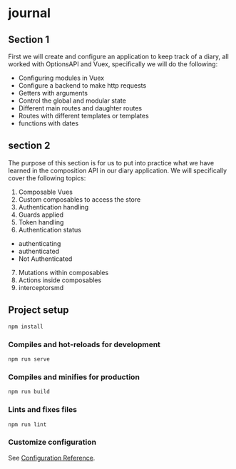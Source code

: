 # journal

## Section 1

First we will create and configure an application to keep track of a diary, all worked with OptionsAPI and Vuex, specifically we will do the following:

- Configuring modules in Vuex
- Configure a backend to make http requests
- Getters with arguments
- Control the global and modular state
- Different main routes and daughter routes
- Routes with different templates or templates
- functions with dates

## section 2
The purpose of this section is for us to put into practice what we have learned in the composition API in our diary application. We will specifically cover the following topics:

1. Composable Vues
2. Custom composables to access the store
3. Authentication handling
4. Guards applied
5. Token handling
6. Authentication status
- authenticating
- authenticated
- Not Authenticated
7. Mutations within composables
8. Actions inside composables
9. interceptorsmd

## Project setup
```
npm install
```

### Compiles and hot-reloads for development
```
npm run serve
```

### Compiles and minifies for production
```
npm run build
```

### Lints and fixes files
```
npm run lint
```

### Customize configuration
See [Configuration Reference](https://cli.vuejs.org/config/).
